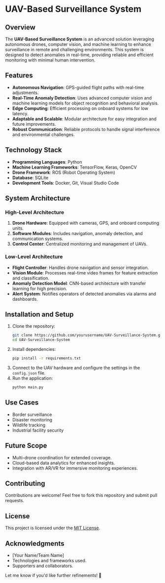 # UAV-Based Surveillance System  

## Overview  
The **UAV-Based Surveillance System** is an advanced solution leveraging autonomous drones, computer vision, and machine learning to enhance surveillance in remote and challenging environments. This system is designed to detect anomalies in real-time, providing reliable and efficient monitoring with minimal human intervention.  

## Features  
- **Autonomous Navigation**: GPS-guided flight paths with real-time adjustments.  
- **Real-Time Anomaly Detection**: Uses advanced computer vision and machine learning models for object recognition and behavioral analysis.  
- **Edge Computing**: Efficient processing on onboard systems for low latency.  
- **Adaptable and Scalable**: Modular architecture for easy integration and future improvements.  
- **Robust Communication**: Reliable protocols to handle signal interference and environmental challenges.  

## Technology Stack  
- **Programming Languages**: Python  
- **Machine Learning Frameworks**: TensorFlow, Keras, OpenCV  
- **Drone Framework**: ROS (Robot Operating System)  
- **Database**: SQLite  
- **Development Tools**: Docker, Git, Visual Studio Code  

## System Architecture  
### High-Level Architecture  
1. **Drone Hardware**: Equipped with cameras, GPS, and onboard computing units.  
2. **Software Modules**: Includes navigation, anomaly detection, and communication systems.  
3. **Control Center**: Centralized monitoring and management of UAVs.  

### Low-Level Architecture  
- **Flight Controller**: Handles drone navigation and sensor integration.  
- **Vision Module**: Processes real-time video frames for feature extraction and classification.  
- **Anomaly Detection Model**: CNN-based architecture with transfer learning for high precision.  
- **Alert System**: Notifies operators of detected anomalies via alarms and dashboards.  

## Installation and Setup  
1. Clone the repository:  
   ```bash  
   git clone https://github.com/yourusername/UAV-Surveillance-System.git  
   cd UAV-Surveillance-System  
   ```  
2. Install dependencies:  
   ```bash  
   pip install -r requirements.txt  
   ```  
3. Connect to the UAV hardware and configure the settings in the `config.json` file.  
4. Run the application:  
   ```bash  
   python main.py  
   ```  

## Use Cases  
- Border surveillance  
- Disaster monitoring  
- Wildlife tracking  
- Industrial facility security  

## Future Scope  
- Multi-drone coordination for extended coverage.  
- Cloud-based data analytics for enhanced insights.  
- Integration with AR/VR for immersive monitoring experiences.  

## Contributing  
Contributions are welcome! Feel free to fork this repository and submit pull requests.  

## License  
This project is licensed under the [MIT License](LICENSE).  

## Acknowledgments  
- [Your Name/Team Name]  
- Technologies and frameworks used.  
- Supporters and collaborators.  

Let me know if you'd like further refinements! 🚀  
